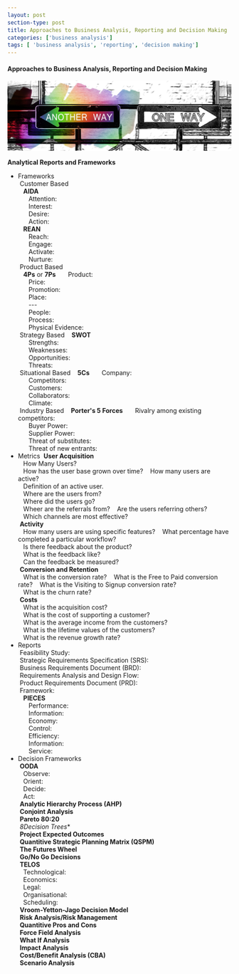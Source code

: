 ```yaml
---
layout: post
section-type: post
title: Approaches to Business Analysis, Reporting and Decision Making
categories: ['business analysis']
tags: [ 'business analysis', 'reporting', 'decision making']
---
```



#### Approaches to Business Analysis, Reporting and Decision Making

![Decisions](/img/decisions.jpg "Decision Making")

**Analytical Reports and Frameworks**  
- Frameworks   
&nbsp;Customer Based  
&nbsp;&nbsp;&nbsp;**AIDA**  
&nbsp;&nbsp;&nbsp;&nbsp;&nbsp;&nbsp;Attention:  
&nbsp;&nbsp;&nbsp;&nbsp;&nbsp;&nbsp;Interest:  
&nbsp;&nbsp;&nbsp;&nbsp;&nbsp;&nbsp;Desire:  
&nbsp;&nbsp;&nbsp;&nbsp;&nbsp;&nbsp;Action:  
&nbsp;&nbsp;&nbsp;**REAN**  
&nbsp;&nbsp;&nbsp;&nbsp;&nbsp;&nbsp;Reach:  
&nbsp;&nbsp;&nbsp;&nbsp;&nbsp;&nbsp;Engage:  
&nbsp;&nbsp;&nbsp;&nbsp;&nbsp;&nbsp;Activate:  
&nbsp;&nbsp;&nbsp;&nbsp;&nbsp;&nbsp;Nurture:  
&nbsp;Product Based  
&nbsp;&nbsp;&nbsp;**4Ps** or **7Ps**
&nbsp;&nbsp;&nbsp;&nbsp;&nbsp;&nbsp;Product:  
&nbsp;&nbsp;&nbsp;&nbsp;&nbsp;&nbsp;Price:  
&nbsp;&nbsp;&nbsp;&nbsp;&nbsp;&nbsp;Promotion:  
&nbsp;&nbsp;&nbsp;&nbsp;&nbsp;&nbsp;Place:  
&nbsp;&nbsp;&nbsp;&nbsp;&nbsp;&nbsp;---  
&nbsp;&nbsp;&nbsp;&nbsp;&nbsp;&nbsp;People:  
&nbsp;&nbsp;&nbsp;&nbsp;&nbsp;&nbsp;Process:  
&nbsp;&nbsp;&nbsp;&nbsp;&nbsp;&nbsp;Physical Evidence:  
&nbsp;Strategy Based
&nbsp;&nbsp;&nbsp;**SWOT**  
&nbsp;&nbsp;&nbsp;&nbsp;&nbsp;&nbsp;Strengths:  
&nbsp;&nbsp;&nbsp;&nbsp;&nbsp;&nbsp;Weaknesses:   
&nbsp;&nbsp;&nbsp;&nbsp;&nbsp;&nbsp;Opportunities:  
&nbsp;&nbsp;&nbsp;&nbsp;&nbsp;&nbsp;Threats:  
&nbsp;Situational Based
&nbsp;&nbsp;&nbsp;**5Cs**
&nbsp;&nbsp;&nbsp;&nbsp;&nbsp;&nbsp;Company:  
&nbsp;&nbsp;&nbsp;&nbsp;&nbsp;&nbsp;Competitors:  
&nbsp;&nbsp;&nbsp;&nbsp;&nbsp;&nbsp;Customers:  
&nbsp;&nbsp;&nbsp;&nbsp;&nbsp;&nbsp;Collaborators:  
&nbsp;&nbsp;&nbsp;&nbsp;&nbsp;&nbsp;Climate:  
&nbsp;Industry Based
&nbsp;&nbsp;&nbsp;**Porter's 5 Forces**
&nbsp;&nbsp;&nbsp;&nbsp;&nbsp;&nbsp;Rivalry among existing competitors:  
&nbsp;&nbsp;&nbsp;&nbsp;&nbsp;&nbsp;Buyer Power:  
&nbsp;&nbsp;&nbsp;&nbsp;&nbsp;&nbsp;Supplier Power:  
&nbsp;&nbsp;&nbsp;&nbsp;&nbsp;&nbsp;Threat of substitutes:  
&nbsp;&nbsp;&nbsp;&nbsp;&nbsp;&nbsp;Threat of new entrants:  
- Metrics
&nbsp;**User Acquisition**  
&nbsp;&nbsp;&nbsp;How Many Users?  
&nbsp;&nbsp;&nbsp;How has the user base grown over time?
&nbsp;&nbsp;&nbsp;How many users are active?  
&nbsp;&nbsp;&nbsp;Definition of an active user.  
&nbsp;&nbsp;&nbsp;Where are the users from?  
&nbsp;&nbsp;&nbsp;Where did the users go?  
&nbsp;&nbsp;&nbsp;Wheer are the referrals from?
&nbsp;&nbsp;&nbsp;Are the users referring others?
&nbsp;&nbsp;&nbsp;Which channels are most effective?  
&nbsp;**Activity**  
&nbsp;&nbsp;&nbsp;How many users are using specific features?
&nbsp;&nbsp;&nbsp;What percentage have completed a particular workflow?  
&nbsp;&nbsp;&nbsp;Is there feedback about the product?  
&nbsp;&nbsp;&nbsp;What is the feedback like?  
&nbsp;&nbsp;&nbsp;Can the feedback be measured?  
&nbsp;**Conversion and Retention**  
&nbsp;&nbsp;&nbsp;What is the conversion rate?
&nbsp;&nbsp;&nbsp;What is the Free to Paid conversion rate?
&nbsp;&nbsp;&nbsp;What is the Visiting to Signup conversion rate?  
&nbsp;&nbsp;&nbsp;What is the churn rate?  
&nbsp;**Costs**  
&nbsp;&nbsp;&nbsp;What is the acquisition cost?  
&nbsp;&nbsp;&nbsp;What is the cost of supporting a customer?  
&nbsp;&nbsp;&nbsp;What is the average income from the customers?  
&nbsp;&nbsp;&nbsp;What is the lifetime values of the customers?  
&nbsp;&nbsp;&nbsp;What is the revenue growth rate?  
- Reports  
&nbsp;Feasibility Study:  
&nbsp;Strategic Requirements Specification (SRS):  
&nbsp;Business Requirements Document (BRD):  
&nbsp;Requirements Analysis and Design Flow:  
&nbsp;Product Requirements Document (PRD):  
&nbsp;Framework:  
&nbsp;&nbsp;&nbsp;**PIECES**  
&nbsp;&nbsp;&nbsp;&nbsp;&nbsp;&nbsp;Performance:  
&nbsp;&nbsp;&nbsp;&nbsp;&nbsp;&nbsp;Information:  
&nbsp;&nbsp;&nbsp;&nbsp;&nbsp;&nbsp;Economy:  
&nbsp;&nbsp;&nbsp;&nbsp;&nbsp;&nbsp;Control:  
&nbsp;&nbsp;&nbsp;&nbsp;&nbsp;&nbsp;Efficiency:  
&nbsp;&nbsp;&nbsp;&nbsp;&nbsp;&nbsp;Information:  
&nbsp;&nbsp;&nbsp;&nbsp;&nbsp;&nbsp;Service:  
- Decision Frameworks  
&nbsp;**OODA**  
&nbsp;&nbsp;&nbsp;Observe:  
&nbsp;&nbsp;&nbsp;Orient:  
&nbsp;&nbsp;&nbsp;Decide:  
&nbsp;&nbsp;&nbsp;Act:  
&nbsp;**Analytic Hierarchy Process (AHP)**  
&nbsp;**Conjoint Analysis**  
&nbsp;**Pareto 80:20**  
&nbsp;*8Decision Trees**  
&nbsp;**Project Expected Outcomes**  
&nbsp;**Quantitive Strategic Planning Matrix (QSPM)**  
&nbsp;**The Futures Wheel**  
&nbsp;**Go/No Go Decisions**  
&nbsp;**TELOS**  
&nbsp;&nbsp;&nbsp;Technological:  
&nbsp;&nbsp;&nbsp;Economics:  
&nbsp;&nbsp;&nbsp;Legal:  
&nbsp;&nbsp;&nbsp;Organisational:  
&nbsp;&nbsp;&nbsp;Scheduling:  
&nbsp;**Vroom-Yetton-Jago Decision Model**  
&nbsp;**Risk Analysis/Risk Management**  
&nbsp;**Quantitive Pros and Cons**  
&nbsp;**Force Field Analysis**  
&nbsp;**What If Analysis**  
&nbsp;**Impact Analysis**  
&nbsp;**Cost/Benefit Analysis (CBA)**  
&nbsp;**Scenario Analysis**  



